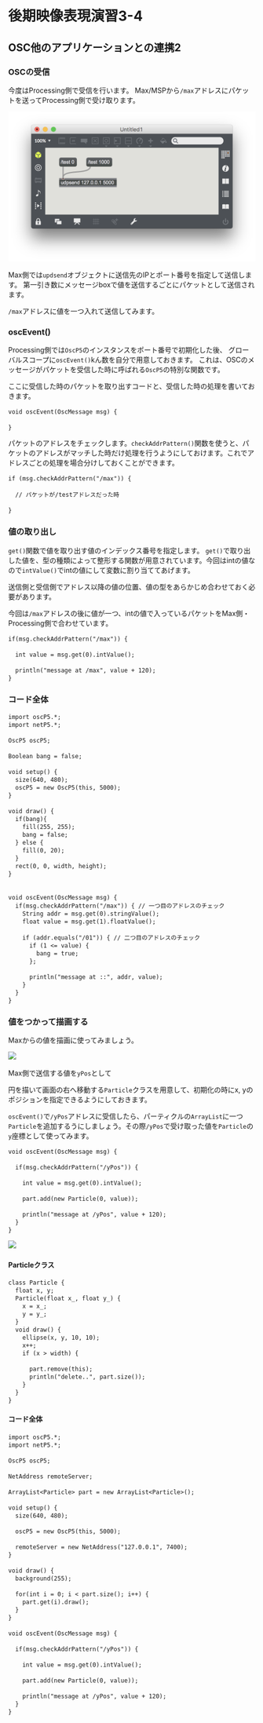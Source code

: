 # 後期映像表現演習3-4

## OSC他のアプリケーションとの連携2

### OSCの受信

今度はProcessing側で受信を行います。
Max/MSPから```/max```アドレスにパケットを送ってProcessing側で受け取ります。

![](図版/max_osc_send_2.png)

Max側では```updsend```オブジェクトに送信先のIPとポート番号を指定して送信します。
第一引き数にメッセージboxで値を送信するごとにパケットとして送信されます。

```/max```アドレスに値を一つ入れて送信してみます。


### oscEvent()


Processing側では```OscP5```のインスタンスをポート番号で初期化した後、
グローバルスコープに```oscEvent()```kん数を自分で用意しておきます。
これは、OSCのメッセージがパケットを受信した時に呼ばれる```OscP5```の特別な関数です。

ここに受信した時のパケットを取り出すコードと、受信した時の処理を書いておきます。

```
void oscEvent(OscMessage msg) {

}
```

パケットのアドレスをチェックします。```checkAddrPattern()```関数を使うと、パケットのアドレスがマッチした時だけ処理を行うようにしておけます。これでアドレスごとの処理を場合分けしておくことができます。

```
if (msg.checkAddrPattern("/max")) {

  // パケットが/testアドレスだった時

}
```

### 値の取り出し

```get()```関数で値を取り出す値のインデックス番号を指定します。
```get()```で取り出した値を、型の種類によって整形する関数が用意されています。今回はintの値なので```intValue()```でintの値にして変数に割り当ててあげます。

送信側と受信側でアドレス以降の値の位置、値の型をあらかじめ合わせておく必要があります。

今回は```/max```アドレスの後に値が一つ、intの値で入っているパケットをMax側・Processing側で合わせています。

```
if(msg.checkAddrPattern("/max")) {

  int value = msg.get(0).intValue(); 

  println("message at /max", value + 120);
}

```

### コード全体

```
import oscP5.*;
import netP5.*;

OscP5 oscP5;

Boolean bang = false;

void setup() {
  size(640, 480);
  oscP5 = new OscP5(this, 5000);
}

void draw() {
  if(bang){
    fill(255, 255);
    bang = false;
  } else {
    fill(0, 20);
  }
  rect(0, 0, width, height);
}


void oscEvent(OscMessage msg) {
  if(msg.checkAddrPattern("/max")) { // 一つ目のアドレスのチェック
    String addr = msg.get(0).stringValue();
    float value = msg.get(1).floatValue();
    
    if (addr.equals("/01")) { // 二つ目のアドレスのチェック
      if (1 <= value) {
        bang = true;
      };
    
      println("message at ::", addr, value);
    }
  }
}
```




### 値をつかって描画する

Maxからの値を描画に使ってみましょう。

![](図版/max_osc_send_1.png)

Max側で送信する値を```yPos```として

円を描いて画面の右へ移動する```Particle```クラスを用意して、初期化の時にx, yのポジションを指定できるようにしておきます。

```oscEvent()```で```/yPos```アドレスに受信したら、パーティクルの```ArrayList```に一つ```Particle```を追加するうにしましょう。その際```/yPos```で受け取った値を```Particle```の```y```座標として使ってみます。


```
void oscEvent(OscMessage msg) {

  if(msg.checkAddrPattern("/yPos")) {

    int value = msg.get(0).intValue(); 
    
    part.add(new Particle(0, value));
    
    println("message at /yPos", value + 120);
  }
}
```


![](図版/test_osc_y_pos.png)


#### Particleクラス

```
class Particle {
  float x, y;
  Particle(float x_, float y_) {
    x = x_;
    y = y_;
  }
  void draw() {
    ellipse(x, y, 10, 10);
    x++;
    if (x > width) {
      
      part.remove(this);
      println("delete..", part.size());
    }
  }
}
```


#### コード全体

```
import oscP5.*;
import netP5.*;

OscP5 oscP5;

NetAddress remoteServer;

ArrayList<Particle> part = new ArrayList<Particle>();

void setup() {
  size(640, 480);
  
  oscP5 = new OscP5(this, 5000);

  remoteServer = new NetAddress("127.0.0.1", 7400);
}

void draw() {
  background(255);
  
  for(int i = 0; i < part.size(); i++) {
    part.get(i).draw();
  }
}

void oscEvent(OscMessage msg) {

  if(msg.checkAddrPattern("/yPos")) {

    int value = msg.get(0).intValue(); 
    
    part.add(new Particle(0, value));
    
    println("message at /yPos", value + 120);
  }
}
```

